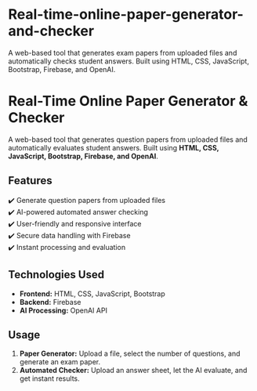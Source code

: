 # Real-time-online-paper-generator-and-checker
A web-based tool that generates exam papers from uploaded files and automatically checks student answers. Built using HTML, CSS, JavaScript, Bootstrap, Firebase, and OpenAI.
# Real-Time Online Paper Generator & Checker  

A web-based tool that generates question papers from uploaded files and automatically evaluates student answers. Built using **HTML, CSS, JavaScript, Bootstrap, Firebase, and OpenAI**.  

## Features  
✔️ Generate question papers from uploaded files  
✔️ AI-powered automated answer checking  
✔️ User-friendly and responsive interface  
✔️ Secure data handling with Firebase  
✔️ Instant processing and evaluation  

## Technologies Used  
- **Frontend:** HTML, CSS, JavaScript, Bootstrap  
- **Backend:** Firebase  
- **AI Processing:** OpenAI API  

## Usage  
1. **Paper Generator:** Upload a file, select the number of questions, and generate an exam paper.  
2. **Automated Checker:** Upload an answer sheet, let the AI evaluate, and get instant results.  
